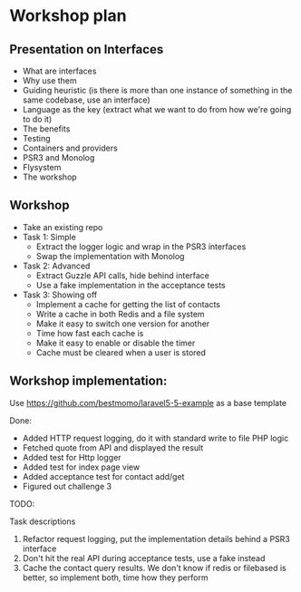 # Workshop plan

## Presentation on Interfaces
- What are interfaces
- Why use them
- Guiding heuristic (is there is more than one instance of something in the same codebase, use an interface)
- Language as the key (extract what we want to do from how we're going to do it)
- The benefits
- Testing
- Containers and providers
- PSR3 and Monolog
- Flysystem
- The workshop

## Workshop 
- Take an existing repo
- Task 1: Simple
	- Extract the logger logic and wrap in the PSR3 interfaces 
	- Swap the implementation with Monolog
- Task 2: Advanced
	- Extract Guzzle API calls, hide behind interface
	- Use a fake implementation in the acceptance tests
- Task 3: Showing off
	- Implement a cache for getting the list of contacts
	- Write a cache in both Redis and a file system
	- Make it easy to switch one version for another
	- Time how fast each cache is
	- Make it easy to enable or disable the timer
	- Cache must be cleared when a user is stored
	
## Workshop implementation:
Use https://github.com/bestmomo/laravel5-5-example as a base template

Done: 
- Added HTTP request logging, do it with standard write to file PHP logic
- Fetched quote from API and displayed the result
- Added test for Http logger
- Added test for index page view
- Added acceptance test for contact add/get
- Figured out challenge 3

TODO:

Task descriptions
1. Refactor request logging, put the implementation details behind a PSR3 interface
2. Don't hit the real API during acceptance tests, use a fake instead
3. Cache the contact query results. We don't know if redis or filebased is better, so implement both, time how they perform 